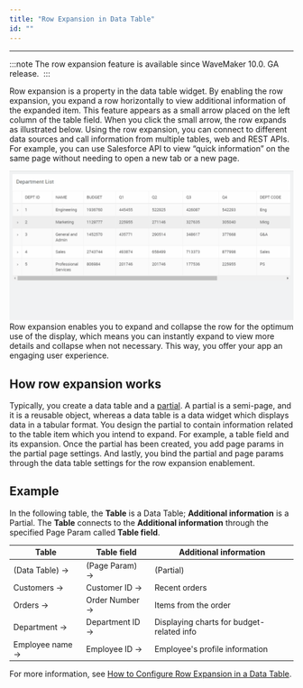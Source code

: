 ```yaml
---
title: "Row Expansion in Data Table"
id: ""
---
```

---
:::note
The row expansion feature is available since WaveMaker 10.0. GA release. 
:::

Row expansion is a property in the data table widget. By enabling the row expansion, you expand a row horizontally to view additional information of the expanded item. This feature appears as a small arrow placed on the left column of the table field. When you click the small arrow, the row expands as illustrated below. Using the row expansion, you can connect to different data sources and call information from multiple tables, web and REST APIs. For example, you can use Salesforce API to view “quick information” on the same page without needing to open a new tab or a new page. 

![](/learn/assets/RowExpansionWM10.gif)Row expansion enables you to expand and collapse the row for the optimum use of the display, which means you can instantly expand to view more details and collapse when not necessary. This way, you offer your app an engaging user experience.

## How row expansion works

Typically, you create a data table and a [partial](/learn/app-development/ui-design/page-concepts/partial-pages/). A partial is a semi-page, and it is a reusable object, whereas a data table is a data widget which displays data in a tabular format. You design the partial to contain information related to the table item which you intend to expand. For example, a table field and its expansion. Once the partial has been created, you add page params in the partial page settings. And lastly, you bind the partial and page params through the data table settings for the row expansion enablement.

## Example
In the following table, the **Table** is a Data Table; **Additional information** is a Partial. The **Table** connects to the **Additional information** through the specified Page Param called **Table field**. 

| Table | Table field | Additional information |
| --- | --- | --- |
| (Data Table) → | (Page Param) → | (Partial) |
| Customers  → | Customer ID  → | Recent orders |
| Orders  → | Order Number  → | Items from the order |
| Department  → | Department ID  → | Displaying charts for budget-related info |
| Employee name  → | Employee ID  → | Employee's profile information |

For more information, see [How to Configure Row Expansion in a Data Table](/learn/how-tos/how-to-configure-row-expansion-in-a-data-table/).
